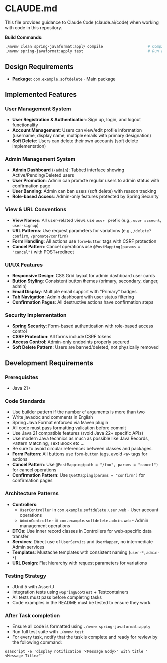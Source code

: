 # CLAUDE.md

This file provides guidance to Claude Code (claude.ai/code) when working with code in this
repository.

**Build Commands:**

```bash
./mvnw clean spring-javaformat:apply compile                    # Compile application
./mvnw spring-javaformat:apply test                             # Run all tests
```

## Design Requirements
- **Package**: `com.example.softdelete` - Main package

## Implemented Features

### User Management System
- **User Registration & Authentication**: Sign up, login, and logout functionality
- **Account Management**: Users can view/edit profile information (username, display name, multiple emails with primary designation)
- **Soft Delete**: Users can delete their own accounts (soft delete implementation)

### Admin Management System
- **Admin Dashboard** (`/admin`): Tabbed interface showing Active/Pending/Deleted users
- **User Promotion**: Admin can promote regular users to admin status with confirmation page
- **User Banning**: Admin can ban users (soft delete) with reason tracking
- **Role-based Access**: Admin-only features protected by Spring Security

### View & URL Conventions
- **View Names**: All user-related views use `user-` prefix (e.g., `user-account`, `user-signup`)
- **URL Patterns**: Use request parameters for variations (e.g., `/delete?confirm`, `/promote?confirm`)
- **Form Handling**: All actions use `form+button` tags with CSRF protection
- **Cancel Pattern**: Cancel operations use `@PostMapping(params = "cancel")` with POST+redirect

### UI/UX Features
- **Responsive Design**: CSS Grid layout for admin dashboard user cards
- **Button Styling**: Consistent button themes (primary, secondary, danger, admin)
- **Email Display**: Multiple email support with "Primary" badges
- **Tab Navigation**: Admin dashboard with user status filtering
- **Confirmation Pages**: All destructive actions have confirmation steps

### Security Implementation
- **Spring Security**: Form-based authentication with role-based access control
- **CSRF Protection**: All forms include CSRF tokens
- **Access Control**: Admin-only endpoints properly secured
- **Soft Delete Pattern**: Users are banned/deleted, not physically removed

## Development Requirements

### Prerequisites

- Java 21+

### Code Standards

- Use builder pattern if the number of arguments is more than two
- Write javadoc and comments in English
- Spring Java Format enforced via Maven plugin
- All code must pass formatting validation before commit
- Use Java 21 compatible features (avoid Java 22+ specific APIs)
- Use modern Java technics as much as possible like Java Records, Pattern Matching, Text Block etc ...
- Be sure to avoid circular references between classes and packages.
- **Form Pattern**: All buttons use `form+button` tags, avoid `<a>` tags for actions
- **Cancel Pattern**: Use `@PostMapping(path = "/foo", params = "cancel")` for cancel operations
- **Confirmation Pattern**: Use `@GetMapping(params = "confirm")` for confirmation pages

### Architecture Patterns

- **Controllers**: 
  - `UserController` in `com.example.softdelete.user.web` - User account operations
  - `AdminController` in `com.example.softdelete.admin.web` - Admin management operations
- **DTOs**: Use inner record classes in Controllers for web-specific data transfer
- **Services**: Direct use of `UserService` and `UserMapper`, no intermediate Admin services
- **Templates**: Mustache templates with consistent naming (`user-*`, `admin-*`)
- **URL Design**: Flat hierarchy with request parameters for variations

### Testing Strategy

- JUnit 5 with AssertJ
- Integration tests using `@SpringBootTest` + Testcontainers
- All tests must pass before completing tasks
- Code examples in the README must be tested to ensure they work.

### After Task completion

- Ensure all code is formatted using `./mvnw spring-javaformat:apply`
- Run full test suite with `./mvnw test`
- For every task, notify that the task is complete and ready for review by the following command:

```
osascript -e 'display notification "<Message Body>" with title "<Message Title>"’
```